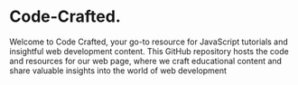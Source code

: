 # Code-Crafted.
Welcome to Code Crafted, your go-to resource for JavaScript tutorials and insightful web development content. This GitHub repository hosts the code and resources for our web page, where we craft educational content and share valuable insights into the world of web development
